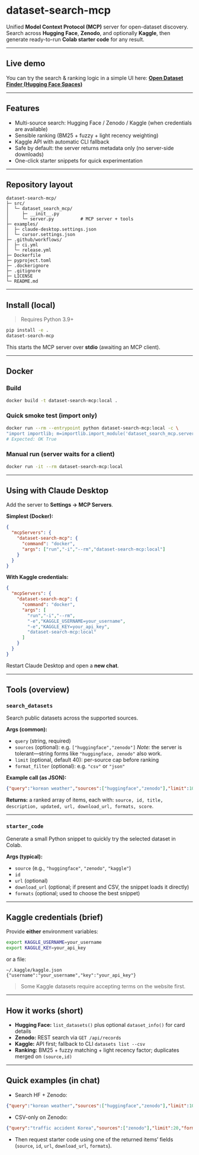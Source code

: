 # dataset-search-mcp

Unified **Model Context Protocol (MCP)** server for open-dataset discovery.
Search across **Hugging Face**, **Zenodo**, and optionally **Kaggle**, then generate ready-to-run **Colab starter code** for any result.

---

## Live demo

You can try the search & ranking logic in a simple UI here:
**[Open Dataset Finder (Hugging Face Spaces)](https://huggingface.co/spaces/Hyeonseo/Open-Dataset-Finder)**

---

## Features

* Multi-source search: Hugging Face / Zenodo / Kaggle (when credentials are available)
* Sensible ranking (BM25 + fuzzy + light recency weighting)
* Kaggle API with automatic CLI fallback
* Safe by default: the server returns metadata only (no server-side downloads)
* One-click starter snippets for quick experimentation

---

## Repository layout

```
dataset-search-mcp/
├─ src/
│  └─ dataset_search_mcp/
│     ├─ __init__.py
│     └─ server.py          # MCP server + tools
├─ examples/
│  ├─ claude-desktop.settings.json
│  └─ cursor.settings.json
├─ .github/workflows/
│  ├─ ci.yml
│  └─ release.yml
├─ Dockerfile
├─ pyproject.toml
├─ .dockerignore
├─ .gitignore
├─ LICENSE
└─ README.md
```

---

## Install (local)

> Requires Python 3.9+

```bash
pip install -e .
dataset-search-mcp
```

This starts the MCP server over **stdio** (awaiting an MCP client).

---

## Docker

### Build

```bash
docker build -t dataset-search-mcp:local .
```

### Quick smoke test (import only)

```bash
docker run --rm --entrypoint python dataset-search-mcp:local -c \
"import importlib; m=importlib.import_module('dataset_search_mcp.server'); print('OK', hasattr(m,'main'))"
# Expected: OK True
```

### Manual run (server waits for a client)

```bash
docker run -it --rm dataset-search-mcp:local
```

---

## Using with Claude Desktop

Add the server to **Settings → MCP Servers**.

**Simplest (Docker):**

```json
{
  "mcpServers": {
    "dataset-search-mcp": {
      "command": "docker",
      "args": ["run","-i","--rm","dataset-search-mcp:local"]
    }
  }
}
```

**With Kaggle credentials:**

```json
{
  "mcpServers": {
    "dataset-search-mcp": {
      "command": "docker",
      "args": [
        "run","-i","--rm",
        "-e","KAGGLE_USERNAME=your_username",
        "-e","KAGGLE_KEY=your_api_key",
        "dataset-search-mcp:local"
      ]
    }
  }
}
```

Restart Claude Desktop and open a **new chat**.

---

## Tools (overview)

### `search_datasets`

Search public datasets across the supported sources.

**Args (common):**

* `query` (string, required)
* `sources` (optional): e.g. `["huggingface","zenodo"]`
  *Note:* the server is tolerant—string forms like `"huggingface, zenodo"` also work.
* `limit` (optional, default 40): per-source cap before ranking
* `format_filter` (optional): e.g. `"csv"` or `"json"`

**Example call (as JSON):**

```json
{"query":"korean weather","sources":["huggingface","zenodo"],"limit":10}
```

**Returns:** a ranked array of items, each with:
`source, id, title, description, updated, url, download_url, formats, score`.

---

### `starter_code`

Generate a small Python snippet to quickly try the selected dataset in Colab.

**Args (typical):**

* `source` (e.g., `"huggingface"`, `"zenodo"`, `"kaggle"`)
* `id`
* `url` (optional)
* `download_url` (optional; if present and CSV, the snippet loads it directly)
* `formats` (optional; used to choose the best snippet)

---

## Kaggle credentials (brief)

Provide **either** environment variables:

```bash
export KAGGLE_USERNAME=your_username
export KAGGLE_KEY=your_api_key
```

or a file:

```
~/.kaggle/kaggle.json
{"username":"your_username","key":"your_api_key"}
```

> Some Kaggle datasets require accepting terms on the website first.

---

## How it works (short)

* **Hugging Face:** `list_datasets()` plus optional `dataset_info()` for card details
* **Zenodo:** REST search via `GET /api/records`
* **Kaggle:** API first; fallback to CLI `datasets list --csv`
* **Ranking:** BM25 + fuzzy matching + light recency factor; duplicates merged on `(source,id)`

---

## Quick examples (in chat)

* Search HF + Zenodo:

```json
{"query":"korean weather","sources":["huggingface","zenodo"],"limit":10}
```

* CSV-only on Zenodo:

```json
{"query":"traffic accident Korea","sources":["zenodo"],"limit":20,"format_filter":"csv"}
```

* Then request starter code using one of the returned items’ fields (`source`, `id`, `url`, `download_url`, `formats`).

